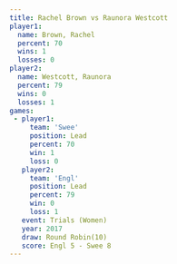 ```yaml
---
title: Rachel Brown vs Raunora Westcott
player1:                 
  name: Brown, Rachel    
  percent: 70            
  wins: 1                
  losses: 0              
player2:                 
  name: Westcott, Raunora
  percent: 79            
  wins: 0                
  losses: 1              
games:
 - player1:        
     team: 'Swee'  
     position: Lead
     percent: 70   
     win: 1        
     loss: 0       
   player2:        
     team: 'Engl'  
     position: Lead
     percent: 79   
     win: 0        
     loss: 1       
   event: Trials (Women) 
   year: 2017            
   draw: Round Robin(10) 
   score: Engl 5 - Swee 8
---
```

